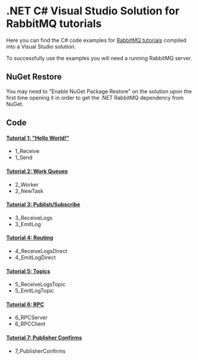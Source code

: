 # .NET C# Visual Studio Solution for RabbitMQ tutorials

Here you can find the C# code examples for [RabbitMQ
tutorials](https://www.rabbitmq.com/getstarted.html) compiled
into a Visual Studio solution.

To successfully use the examples you will need a running RabbitMQ server.

## NuGet Restore

You may need to "Enable NuGet Package Restore" on the solution upon the first
time opening it in order to get the .NET RabbitMQ dependency from NuGet.

## Code

#### [Tutorial 1: "Hello World!"](https://www.rabbitmq.com/tutorials/tutorial-one-dotnet.html)

- 1_Receive
- 1_Send

#### [Tutorial 2: Work Queues](https://www.rabbitmq.com/tutorials/tutorial-two-dotnet.html)

- 2_Worker
- 2_NewTask

#### [Tutorial 3: Publish/Subscribe](https://www.rabbitmq.com/tutorials/tutorial-three-dotnet.html)

- 3_ReceiveLogs
- 3_EmitLog

#### [Tutorial 4: Routing](https://www.rabbitmq.com/tutorials/tutorial-four-dotnet.html)

- 4_ReceiveLogsDirect
- 4_EmitLogDirect

#### [Tutorial 5: Topics](https://www.rabbitmq.com/tutorials/tutorial-five-dotnet.html)

- 5_ReceiveLogsTopic
- 5_EmitLogTopic

#### [Tutorial 6: RPC](https://www.rabbitmq.com/tutorials/tutorial-six-dotnet.html)

- 6_RPCServer
- 6_RPCClient

#### [Tutorial 7: Publisher Confirms](https://www.rabbitmq.com/tutorials/tutorial-seven-dotnet.html)

- 7_PublisherConfirms

